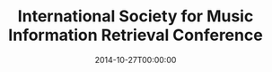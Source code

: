 ---
acronym: ISMIR 2014
date: '2014-10-27T00:00:00'
ext_url: http://www.terasoft.com.tw/conf/ismir2014//index.html
location: Taipei, Taiwan
submission_date: '2014-05-02T00:00:00'
title: International Society for Music Information Retrieval Conference
---